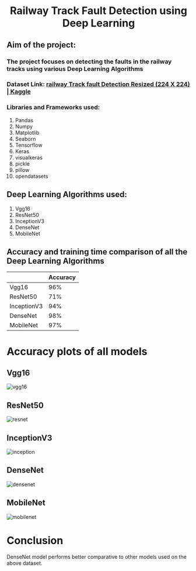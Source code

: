 # <h1 align = "center">Railway Track Fault Detection using Deep Learning </h1>
## Aim of the project: 
### The project focuses on detecting the faults in the railway tracks using various Deep Learning Algorithms
### Dataset Link: [railway Track fault Detection Resized (224 X 224) | Kaggle](https://www.kaggle.com/datasets/gpiosenka/railway-track-fault-detection-resized-224-x-224)

###  Libraries and Frameworks used:
1. Pandas
2. Numpy 
3. Matplotlib
4. Seaborn
5. Tensorflow
6. Keras
7. visualkeras
8. pickle
9. pillow
10. opendatasets


## Deep Learning Algorithms used:
1. Vgg16
2. ResNet50
3. InceptionV3
4. DenseNet
5. MobileNet

## Accuracy and training time comparison of all the Deep Learning Algorithms
|             |   Accuracy    |
|-------------|---------------|
|   Vgg16     |     96%       |
|  ResNet50   |     71%       |
| InceptionV3 |     94%       |  
|  DenseNet   |     98%       |     
|  MobileNet  |     97%       |

# Accuracy plots of all models

## Vgg16
![vgg16](https://github.com/the-silent-geek/DL-Simplified/blob/55596e0bfc60b5aba38f5bb64519fa9363dd5d61/Railway%20Track%20Fault%20Detection/images/vgg16.png)

## ResNet50
![resnet](https://github.com/the-silent-geek/DL-Simplified/blob/55596e0bfc60b5aba38f5bb64519fa9363dd5d61/Railway%20Track%20Fault%20Detection/images/ResNet.png)

## InceptionV3
![inception](https://github.com/the-silent-geek/DL-Simplified/blob/55596e0bfc60b5aba38f5bb64519fa9363dd5d61/Railway%20Track%20Fault%20Detection/images/inceptionV3.png)

## DenseNet
![densenet](https://github.com/the-silent-geek/DL-Simplified/blob/55596e0bfc60b5aba38f5bb64519fa9363dd5d61/Railway%20Track%20Fault%20Detection/images/densenet.png)

## MobileNet
![mobilenet](https://github.com/the-silent-geek/DL-Simplified/blob/55596e0bfc60b5aba38f5bb64519fa9363dd5d61/Railway%20Track%20Fault%20Detection/images/mobileNet.png)

# Conclusion
DenseNet model performs better comparative to other models used on the above dataset.
